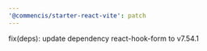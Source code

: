 ```yaml
---
'@commencis/starter-react-vite': patch
---
```


fix(deps): update dependency react-hook-form to v7.54.1
